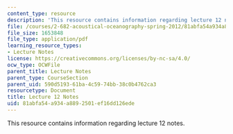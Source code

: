 ```yaml
---
content_type: resource
description: 'This resource contains information regarding lecture 12 notes. '
file: /courses/2-682-acoustical-oceanography-spring-2012/81abfa54a934a8892501ef16dd126ede_MIT2_682S12_lec12.pdf
file_size: 1653848
file_type: application/pdf
learning_resource_types:
- Lecture Notes
license: https://creativecommons.org/licenses/by-nc-sa/4.0/
ocw_type: OCWFile
parent_title: Lecture Notes
parent_type: CourseSection
parent_uid: 590d5193-61ba-4c59-74bb-38c0b4762ca3
resourcetype: Document
title: Lecture 12 Notes
uid: 81abfa54-a934-a889-2501-ef16dd126ede
---
```

This resource contains information regarding lecture 12 notes. 